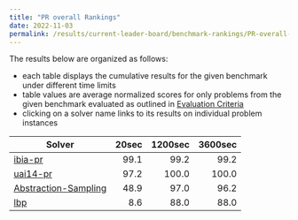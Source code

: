 ```yaml
---
title: "PR overall Rankings"
date: 2022-11-03
permalink: /results/current-leader-board/benchmark-rankings/PR-overall-rankings
---
```




The results below are organized as follows:
- each table displays the cumulative results for the given benchmark under different time limits
- table values are average normalized scores for only problems from the given benchmark evaluated as outlined in [Evaluation Criteria](https://uaicompetition.github.io/uci-2022/results/evaluation-criteria/)
- clicking on a solver name links to its results on individual problem instances


|                                 Solver                                  | 20sec | 1200sec | 3600sec |
| ----------------------------------------------------------------------- | ----: | ------: | ------: |
| [ibia-pr](../solver-scores/ibia-pr-scores.md)                           |  99.1 |    99.2 |    99.2 |
| [uai14-pr](../solver-scores/uai14-pr-scores.md)                         |  97.2 |   100.0 |   100.0 |
| [Abstraction-Sampling](../solver-scores/Abstraction-Sampling-scores.md) |  48.9 |    97.0 |    96.2 |
| [lbp](../solver-scores/lbp-scores.md)                                   |   8.6 |    88.0 |    88.0 |

